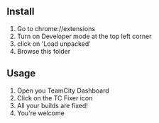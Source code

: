 ## Install
1) Go to chrome://extensions
2) Turn on Developer mode at the top left corner
3) click on 'Load unpacked'
4) Browse this folder

## Usage
1) Open you TeamCity Dashboard
2) Click on the TC Fixer icon
3) All your builds are fixed!
4) You're welcome
